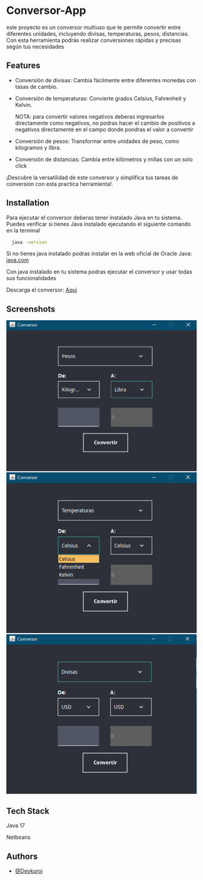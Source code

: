 
# Conversor-App

este proyecto es un conversor multiuso que te permite convertir entre diferentes unidades, incluyendo divisas, temperaturas, pesos, distancias. Con esta herramienta podrás realizar conversiones rápidas y precisas según tus necesidades


## Features

- Conversión de divisas:
    Cambia fácilmente entre diferentes monedas    con tasas de cambio.
- Conversión de temperaturas: 
    Convierte grados Celsius, Fahrenheit y Kelvin.

    NOTA: para convertir valores negativos deberas ingresarlos directamente como negativos, no podras hacer el cambio de positivos a negativos directamente en el campo donde pondras el valor a convertir  
- Conversión de pesos:
    Transformar entre unidades de peso, como kilogramos y libra.
- Conversión de distancias:
    Cambia entre kilómetros y millas con un solo click

¡Descubre la versatilidad de este conversor y simplifica tus tareas de conversion con esta practica herramienta!.


## Installation

Para ejecutar el conversor deberas tener instalado Java en tu sistema. Puedes verificar si tienes Java instalado ejecutando el siguiente comando en la terminal

```bash
  java -version
```

Si no tienes java instalado podras instalar en la web oficial de Oracle Java: [java.com](https://www.java.com/)

Con java instalado en tu sistema podras ejecutar el conversor y usar todas sus funcionalidades

Descarga el conversor: [Aqui](https://drive.google.com/file/d/1IZ6eV_tbDsHLs9upiYVVhqSvIPRpFRjP/view?usp=sharing)
## Screenshots

![App Screenshot](img/preview1.png)
![App Screenshot](img/preview2.png)
![App Screenshot](img/preview3.png)


## Tech Stack

Java 17

Netbeans


## Authors

- [@Devkuroi](https://github.com/Devkuroi)

